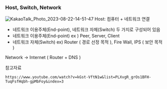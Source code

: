 ### Host, Switch, Network
![KakaoTalk_Photo_2023-08-22-14-51-47](https://github.com/olzlgur/CS_STUDY/assets/77485914/b3cfdc03-3972-4eca-907a-b60d26b15361)
Host: 컴퓨터 + 네트워크 연결 
- 네트워크 이용주체(End-point), 네트워크 자체(Switch)  두 가지로 구성되어 있음
- 네트워크 이용주체(End-point) ex ) Peer, Server, Client
- 네트워크 자체(Switch) ex) Router ( 경로 선정 목적 ), Fire Wall, IPS ( 보안 목적 )

Network
→ Internet ( Router + DNS )

참고자료
```
https://www.youtube.com/watch?v=kGst-VftN1w&list=PLXvgR_grOs1BFH-TuqFsfHqbh-gpMbFoy&index=3
```
